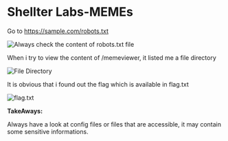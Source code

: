 # Shellter Labs-MEMEs
Go to https://sample.com/robots.txt


![Always check the content of robots.txt file](https://paper-attachments.dropbox.com/s_FAD8684AC53D8DDD2B0F1F311D2C6EF4EBC3EACAE13F27CEDFD2C70F1F62F2F0_1559023395997_Screen+Shot+2019-05-28+at+11.33.04+AM.png)


When i try to view the content of /memeviewer, it listed me a file directory

![File Directory](https://paper-attachments.dropbox.com/s_FAD8684AC53D8DDD2B0F1F311D2C6EF4EBC3EACAE13F27CEDFD2C70F1F62F2F0_1559023480816_Screen+Shot+2019-05-28+at+11.34.18+AM.png)


It is obvious that i found out the flag which is available in flag.txt

![flag.txt](https://paper-attachments.dropbox.com/s_FAD8684AC53D8DDD2B0F1F311D2C6EF4EBC3EACAE13F27CEDFD2C70F1F62F2F0_1559023543233_Screen+Shot+2019-05-28+at+11.35.06+AM.png)


**TakeAways:**

Always have a look at config files or files that are accessible, it may contain some sensitive informations.

